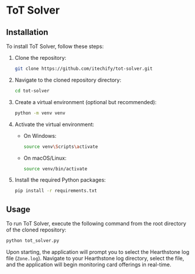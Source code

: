 # ToT Solver

## Installation

To install ToT Solver, follow these steps:

1. Clone the repository:

   ```sh
   git clone https://github.com/itechify/tot-solver.git
   ```

2. Navigate to the cloned repository directory:

   ```sh
   cd tot-solver
   ```

3. Create a virtual environment (optional but recommended):

   ```sh
   python -m venv venv
   ```

4. Activate the virtual environment:
   - On Windows:

     ```sh
     source venv\Scripts\activate
     ```

   - On macOS/Linux:

     ```sh
     source venv/bin/activate
     ```

5. Install the required Python packages:

   ```sh
   pip install -r requirements.txt
   ```

## Usage

To run ToT Solver, execute the following command from the root directory of the cloned repository:

```sh
python tot_solver.py
```

Upon starting, the application will prompt you to select the Hearthstone log file (`Zone.log`). Navigate to your Hearthstone log directory, select the file, and the application will begin monitoring card offerings in real-time.
